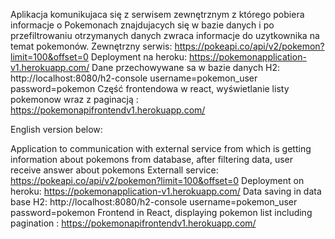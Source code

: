 Aplikacja komunikujaca się z serwisem zewnętrznym z którego pobiera informacje o Pokemonach znajdujacych się w bazie danych i po przefiltrowaniu otrzymanych danych zwraca informacje do uzytkownika  na temat pokemonów.
Zewnętrzny serwis: https://pokeapi.co/api/v2/pokemon?limit=100&offset=0
Deployment na heroku: https://pokemonapplication-v1.herokuapp.com/
Dane przechowywane sa w bazie danych H2: http://localhost:8080/h2-console
username=pokemon_user
password=pokemon
Część frontendowa w react, wyświetlanie listy pokemonow wraz z paginacją : https://pokemonapifrontendv1.herokuapp.com/

English version below:

Application to communication with external service from which is getting  information about pokemons from database, after filtering data, user receive answer about pokemons
Externall service: https://pokeapi.co/api/v2/pokemon?limit=100&offset=0
Deployment on heroku: https://pokemonapplication-v1.herokuapp.com/
Data  saving in data base  H2: http://localhost:8080/h2-console
username=pokemon_user
password=pokemon
Frontend in React, displaying pokemon list including pagination : https://pokemonapifrontendv1.herokuapp.com/


